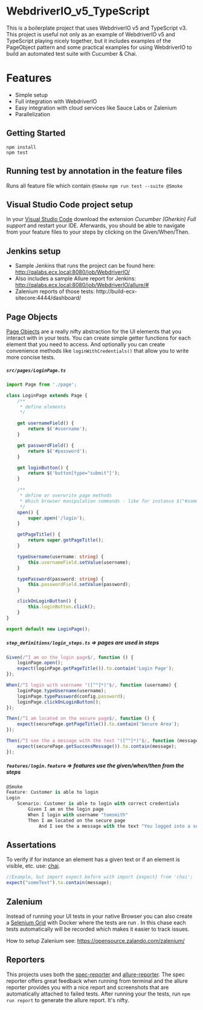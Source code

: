 # WebdriverIO_v5_TypeScript

This is a boilerplate project that uses WebdriverIO v5 and TypeScript v3. This project is useful not only as an example of WebdriverIO v5 and TypeScript playing nicely together, but it includes examples of the PageObject pattern and some practical examples for using WebdriverIO to build an automated test suite with Cucumber & Chai.

# Features
* Simple setup
* Full integration with WebdriverIO
* Easy integration with cloud services like Sauce Labs or Zalenium
* Parallelization

## Getting Started
```
npm install
npm test
```

## Running test by annotation in the feature files

Runs all feature file which contain `@Smoke`
``npm run test --suite @Smoke``

## Visual Studio Code project setup
In your [Visual Studio Code](https://code.visualstudio.com/) download the extension *Cucumber (Gherkin) Full support* and restart your IDE. Aferwards, you should be able to navigate from your feature files to your steps by clicking on the Given/When/Then.

## Jenkins setup
* Sample Jenkins that runs the project can be found here: http://qalabs.ecx.local:8080/job/WebdriverIO/
* Also includes a sample Allure report for Jenkins: http://qalabs.ecx.local:8080/job/WebdriverIO/allure/#
* Zalenium reports of those tests: http://build-ecx-sitecore:4444/dashboard/


## Page Objects

[Page Objects](https://martinfowler.com/bliki/PageObject.html) are a really nifty abstraction for the UI elements that you interact with in your tests. You can create simple getter functions for each element that you need to access. And optionally you can create convenience methods like `loginWithCredentials()` that allow you to write more concise tests. 

##### `src/pages/LoginPage.ts`

```typescript
import Page from './page';

class LoginPage extends Page {
    /**
     * define elements
     */

    get usernameField() {
        return $('#username');
    }

    get passwordField() {
        return $('#password');
    }

    get loginButton() {
        return $('button[type="submit"]');
    }

    /**
     * define or overwrite page methods
     * Which browser manipulation commands - like for instance $("#someId).click() - are available see: http://webdriver.io/api.html
     */
    open() {
        super.open('/login');
    }

    getPageTitle() {
        return super.getPageTitle();
    }

    typeUsername(username: string) {
        this.usernameField.setValue(username);
    }

    typePassword(password: string) {
        this.passwordField.setValue(password);
    }

    clickOnLoginButton() {
        this.loginButton.click();
    }
}

export default new LoginPage();
```

##### `step_definitions/login_steps.ts` => pages are used in steps


```typescript
Given(/^I am on the login page$/, function () {
    loginPage.open();
    expect(loginPage.getPageTitle()).to.contain('Login Page');
});

When(/^I login with username "([^"]*)"$/, function (username) {
    loginPage.typeUsername(username);
    loginPage.typePassword(config.password);
    loginPage.clickOnLoginButton();
});

Then(/^I am located on the secure page$/, function () {
    expect(securePage.getPageTitle()).to.contain('Secure Area');
});

Then(/^I see the a message with the text "([^"]*)"$/, function (message) {
    expect(securePage.getSuccessMessage()).to.contain(message);
});
```

##### `features/login.feature` => features use the given/when/then from the steps


```typescript
@Smoke
Feature: Customer is able to login
Login
    Scenario: Customer is able to login with correct credentials
        Given I am on the login page
        When I login with username "tomsmith"
        Then I am located on the secure page
            And I see the a message with the text "You logged into a secure area!"
```

## Assertations
To verify if for instance an element has a given text or if an element is visible, etc. use: [chai](https://www.chaijs.com/guide/styles/#expect).
```typescript
//Example, but import expect before with import {expect} from 'chai';
expect("someText").to.contain(message);
```

## Zalenium 
Instead of running your UI tests in your native Browser you can also create a [Selenium Grid](https://www.seleniumhq.org/docs/07_selenium_grid.jsp) with Docker where the tests are run . In this chase each tests automatically will be recorded which makes it easier to track issues.

How to setup Zalenium see: https://opensource.zalando.com/zalenium/
 

## Reporters
This projects uses both the [spec-reporter](https://webdriver.io/docs/spec-reporter.html) and [allure-reporter](https://webdriver.io/docs/allure-reporter.html). The spec reporter offers great feedback when running from terminal and the allure reporter provides you with a nice report and screenshots that are automatically attached to failed tests. After running your the tests, run `npm run report` to generate the allure report. It's nifty. 

